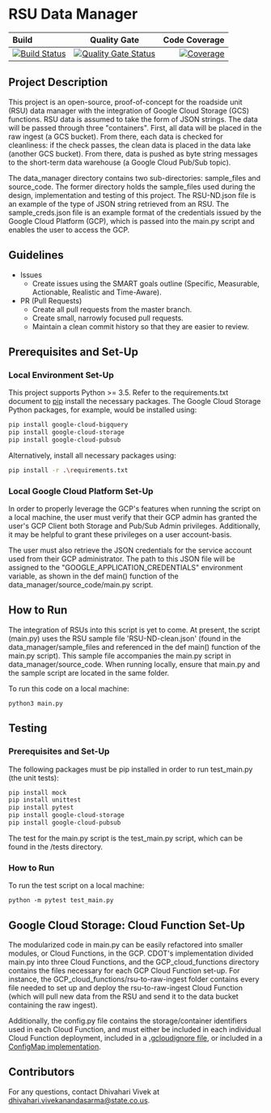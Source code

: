 
# RSU Data Manager

| Build       | Quality Gate     | Code Coverage     |
| :------------- | :----------: | -----------: |
|  [![Build Status](https://travis-ci.com/CDOT-CV/RSU_Management.svg?branch=CV-29)](https://travis-ci.com/CDOT-CV/RSU_Management) | [![Quality Gate Status](https://sonarcloud.io/api/project_badges/measure?branch=dev&project=CDOT-CV_RSU_Management&metric=alert_status)](https://sonarcloud.io/dashboard?id=CDOT-CV_RSU_Management)   | [![Coverage](https://sonarcloud.io/api/project_badges/measure?branch=dev&project=CDOT-CV_RSU_Management&metric=coverage)](https://sonarcloud.io/dashboard?id=CDOT-CV_RSU_Management)    |

## Project Description

This project is an open-source, proof-of-concept for the roadside unit (RSU) data manager with the integration of Google Cloud Storage (GCS) functions. RSU data is assumed to take the form of JSON strings. The data will be passed through three "containers". First, all data will be placed in the raw ingest (a GCS bucket). From there, each data is checked for cleanliness: if the check passes, the clean data is placed in the data lake (another GCS bucket). From there, data is pushed as byte string messages to the short-term data warehouse (a Google Cloud Pub/Sub topic).

The data_manager directory contains two sub-directories: sample_files and source_code. The former directory holds the sample_files used during the design, implementation and testing of this project. The RSU-ND.json file is an example of the type of JSON string retrieved from an RSU. The sample_creds.json file is an example format of the credentials issued by the Google Cloud Platform (GCP), which is passed into the main.py script and enables the user to access the GCP.

## Guidelines

- Issues
  - Create issues using the SMART goals outline (Specific, Measurable, Actionable, Realistic and Time-Aware).
- PR (Pull Requests)
  - Create all pull requests from the master branch. 
  - Create small, narrowly focused pull requests.
  - Maintain a clean commit history so that they are easier to review.

## Prerequisites and Set-Up

### Local Environment Set-Up

This project supports Python >= 3.5. Refer to the requirements.txt document to [pip](https://pip.pypa.io/en/stable/) install the necessary packages. The Google Cloud Storage Python packages, for example, would be installed using:

```bash
pip install google-cloud-bigquery
pip install google-cloud-storage
pip install google-cloud-pubsub
```

Alternatively, install all necessary packages using:

```bash
pip install -r .\requirements.txt
```

### Local Google Cloud Platform Set-Up

In order to properly leverage the GCP's features when running the script on a local machine, the user must verify that their GCP admin has granted the user's GCP Client both Storage and Pub/Sub Admin privileges. Additionally, it may be helpful to grant these privileges on a user account-basis.

The user must also retrieve the JSON credentials for the service account used from their GCP administrator. The path to this JSON file will be assigned to the "GOOGLE_APPLICATION_CREDENTIALS" environment variable, as shown in the def main() function of the data_manager/source_code/main.py script.

## How to Run

The integration of RSUs into this script is yet to come. At present, the script (main.py) uses the RSU sample file 'RSU-ND-clean.json' (found in the data_manager/sample_files and referenced in the def main() function of the main.py script). This sample file accompanies the main.py script in data_manager/source_code. When running locally, ensure that main.py and the sample script are located in the same folder.
 
To run this code on a local machine:

```
python3 main.py
```

## Testing

### Prerequisites and Set-Up

The following packages must be pip installed in order to run test_main.py (the unit tests):

```bash
pip install mock
pip install unittest
pip install pytest
pip install google-cloud-storage
pip install google-cloud-pubsub
```

The test for the main.py script is the test_main.py script, which can be found in the /tests directory. 

### How to Run

To run the test script on a local machine:

```
python -m pytest test_main.py
```

## Google Cloud Storage: Cloud Function Set-Up

The modularized code in main.py can be easily refactored into smaller modules, or Cloud Functions, in the GCP. CDOT's implementation divided main.py into three Cloud Functions, and the GCP_cloud_functions directory contains the files necessary for each GCP Cloud Function set-up. For instance, the GCP_cloud_functions/rsu-to-raw-ingest folder contains every file needed to set up and deploy the rsu-to-raw-ingest Cloud Function (which will pull new data from the RSU and send it to the data bucket containing the raw ingest).

Additionally, the config.py file contains the storage/container identifiers used in each Cloud Function, and must either be included in each individual Cloud Function deployment, included in a [.gcloudignore file](https://cloud.google.com/sdk/gcloud/reference/topic/gcloudignore), or included in a [ConfigMap implementation](https://cloud.google.com/kubernetes-engine/docs/concepts/configmap).

## Contributors
For any questions, contact Dhivahari Vivek at dhivahari.vivekanandasarma@state.co.us.
